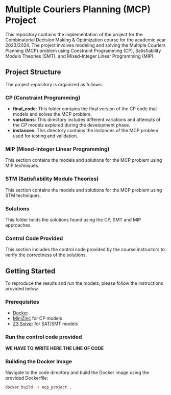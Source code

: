 # Multiple Couriers Planning (MCP) Project

This repository contains the implementation of the project for the Combinatorial Decision Making & Optimization course for the academic year 2023/2024. The project involves modeling and solving the Multiple Couriers Planning (MCP) problem using Constraint Programming (CP), Satisfiability Modulo Theories (SMT), and Mixed-Integer Linear Programming (MIP).

## Project Structure

The project repository is organized as follows:

### CP (Constraint Programming)

- **final_code**: This folder contains the final version of the CP code that models and solves the MCP problem.
- **variations**: This directory includes different variations and attempts of the CP models explored during the development phase.
- **instances**: This directory contains the instances of the MCP problem used for testing and validation.

### MIP (Mixed-Integer Linear Programming)

This section contains the models and solutions for the MCP problem using MIP techniques.

### STM (Satisfiability Modulo Theories)

This section contains the models and solutions for the MCP problem using STM techniques.

### Solutions

This folder holds the solutions found using the CP, SMT and MIP approaches.

### Control Code Provided

This section includes the control code provided by the course instructors to verify the correctness of the solutions.

## Getting Started

To reproduce the results and run the models, please follow the instructions provided below.

### Prerequisites

- [Docker](https://www.docker.com/)
- [MiniZinc](https://www.minizinc.org/) for CP models
- [Z3 Solver](https://github.com/Z3Prover/z3) for SAT/SMT models


### Run the control code provided

**WE HAVE TO WRITE HERE THE LINE OF CODE**


### Building the Docker Image

Navigate to the code directory and build the Docker image using the provided Dockerfile:

```sh
docker build -t mcp_project .

